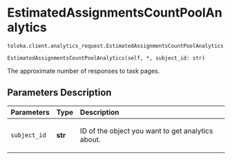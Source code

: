 # EstimatedAssignmentsCountPoolAnalytics
`toloka.client.analytics_request.EstimatedAssignmentsCountPoolAnalytics`

```
EstimatedAssignmentsCountPoolAnalytics(self, *, subject_id: str)
```

The approximate number of responses to task pages.

## Parameters Description

| Parameters | Type | Description |
| :----------| :----| :-----------|
`subject_id`|**str**|<p>ID of the object you want to get analytics about.</p>

